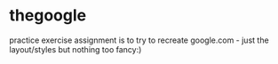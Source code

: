 # thegoogle
practice exercise
assignment is to try to recreate google.com - just the layout/styles but nothing too fancy:)
